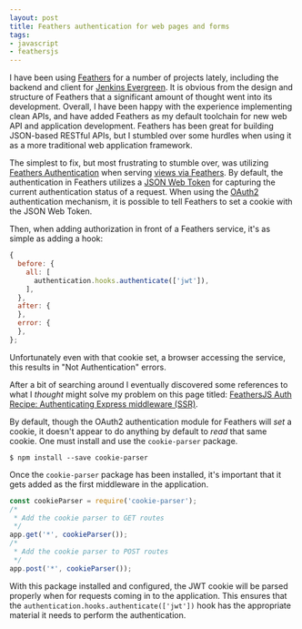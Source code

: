 ```yaml
---
layout: post
title: Feathers authentication for web pages and forms
tags:
- javascript
- feathersjs
---
```


I have been using [Feathers](http://feathersjs.com) for a number of projects
lately, including the backend and client for [Jenkins
Evergreen](https://jenkins.io/projects/evergreen). 
It is obvious from the design and structure of Feathers that a significant
amount of thought went into its development.  Overall, I have been happy with
the experience implementing clean APIs, and have added Feathers as my default
toolchain for new web API and application development. Feathers has been great
for building JSON-based RESTful APIs, but I stumbled over some hurdles when
using it as a more traditional web application framework.

The simplest to fix, but most frustrating to stumble over, was utilizing
[Feathers
Authentication](https://docs.feathersjs.com/api/authentication/server.html)
when serving [views via
Feathers](https://docs.feathersjs.com/guides/advanced/using-a-view-engine.html).
By default, the authentication in Feathers utilizes a [JSON
Web Token](https://jwt.io) for capturing the current authentication status of a
request. When using the
[OAuth2](https://docs.feathersjs.com/api/authentication/oauth2.html)
authentication mechanism, it is possible to tell Feathers to set a cookie with
the JSON Web Token.

Then, when adding authorization in front of a Feathers service, it's as simple as
adding a hook:

```javascript
{
  before: {
    all: [
      authentication.hooks.authenticate(['jwt']),
    ],
  },
  after: {
  },
  error: {
  },
};
```

Unfortunately even with that cookie set, a browser accessing the service, this
results in "Not Authentication" errors.

After a bit of searching around I eventually discovered some references to what
I _thought_ might solve my problem on this page titled:
[FeathersJS Auth Recipe: Authenticating Express middleware (SSR)](https://docs.feathersjs.com/guides/auth/recipe.express-middleware.html).

By default, though the OAuth2 authentication module for Feathers will _set_ a
cookie, it doesn't appear to do anything by default to _read_ that same cookie.
One must install and use the `cookie-parser` package.

```
$ npm install --save cookie-parser
```

Once the `cookie-parser` package has been installed, it's important that it
gets added as the first middleware in the application.

```javascript
const cookieParser = require('cookie-parser');
/*
 * Add the cookie parser to GET routes
 */
app.get('*', cookieParser());
/*
 * Add the cookie parser to POST routes
 */
app.post('*', cookieParser());
```

With this package installed and configured, the JWT cookie will be parsed
properly when for requests coming in to the application. This ensures that the
`authentication.hooks.authenticate(['jwt'])` hook has the appropriate material
it needs to perform the authentication.
